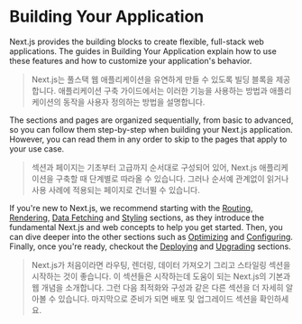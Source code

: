 # Building Your Application

Next.js provides the building blocks to create flexible, full-stack web applications. The guides in Building Your Application explain how to use these features and how to customize your application's behavior.

> Next.js는 풀스택 웹 애플리케이션을 유연하게 만들 수 있도록 빌딩 블록을 제공합니다. 애플리케이션 구축 가이드에서는 이러한 기능을 사용하는 방법과 애플리케이션의 동작을 사용자 정의하는 방법을 설명합니다.

The sections and pages are organized sequentially, from basic to advanced, so you can follow them step-by-step when building your Next.js application. However, you can read them in any order to skip to the pages that apply to your use case.

> 섹션과 페이지는 기초부터 고급까지 순서대로 구성되어 있어, Next.js 애플리케이션을 구축할 때 단계별로 따라올 수 있습니다. 그러나 순서예 관계없이 읽거나 사용 사례에 적용되는 페이지로 건너뛸 수 있습니다.

If you're new to Next.js, we recommend starting with the [Routing](https://nextjs.org/docs/app/building-your-application/routing), [Rendering](https://nextjs.org/docs/app/building-your-application/rendering), [Data Fetching](https://nextjs.org/docs/app/building-your-application/data-fetching) and [Styling](https://nextjs.org/docs/app/building-your-application/styling) sections, as they introduce the fundamental Next.js and web concepts to help you get started. Then, you can dive deeper into the other sections such as [Optimizing](https://nextjs.org/docs/app/building-your-application/optimizing) and [Configuring](https://nextjs.org/docs/app/building-your-application/configuring). Finally, once you're ready, checkout the [Deploying](https://nextjs.org/docs/app/building-your-application/deploying) and [Upgrading](https://nextjs.org/docs/app/building-your-application/upgrading) sections.

> Next.js가 처음이라면 라우팅, 렌더링, 데이터 가져오기 그리고 스타일링 섹션을 시작하는 것이 좋습니다. 이 섹션들은 시작하는데 도움이 되는 Next.js의 기본과 웹 개념을 소개합니다. 그런 다음 최적화와 구성과 같은 다른 섹션을 더 자세히 알아볼 수 있습니다. 마지막으로 준비가 되면 배포 및 업그레이드 섹션을 확인하세요.
